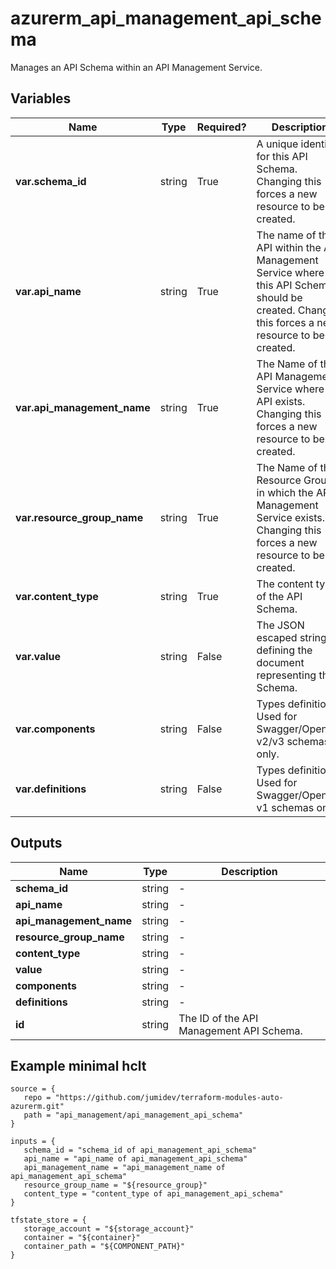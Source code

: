 # azurerm_api_management_api_schema

Manages an API Schema within an API Management Service.

## Variables

| Name | Type | Required? |  Description |
| ---- | ---- | --------- |  ----------- |
| **var.schema_id** | string | True | A unique identifier for this API Schema. Changing this forces a new resource to be created. | 
| **var.api_name** | string | True | The name of the API within the API Management Service where this API Schema should be created. Changing this forces a new resource to be created. | 
| **var.api_management_name** | string | True | The Name of the API Management Service where the API exists. Changing this forces a new resource to be created. | 
| **var.resource_group_name** | string | True | The Name of the Resource Group in which the API Management Service exists. Changing this forces a new resource to be created. | 
| **var.content_type** | string | True | The content type of the API Schema. | 
| **var.value** | string | False | The JSON escaped string defining the document representing the Schema. | 
| **var.components** | string | False | Types definitions. Used for Swagger/OpenAPI v2/v3 schemas only. | 
| **var.definitions** | string | False | Types definitions. Used for Swagger/OpenAPI v1 schemas only. | 



## Outputs

| Name | Type | Description |
| ---- | ---- | --------- | 
| **schema_id** | string  | - | 
| **api_name** | string  | - | 
| **api_management_name** | string  | - | 
| **resource_group_name** | string  | - | 
| **content_type** | string  | - | 
| **value** | string  | - | 
| **components** | string  | - | 
| **definitions** | string  | - | 
| **id** | string  | The ID of the API Management API Schema. | 

## Example minimal hclt

```hcl
source = {
   repo = "https://github.com/jumidev/terraform-modules-auto-azurerm.git" 
   path = "api_management/api_management_api_schema" 
}

inputs = {
   schema_id = "schema_id of api_management_api_schema" 
   api_name = "api_name of api_management_api_schema" 
   api_management_name = "api_management_name of api_management_api_schema" 
   resource_group_name = "${resource_group}" 
   content_type = "content_type of api_management_api_schema" 
}

tfstate_store = {
   storage_account = "${storage_account}" 
   container = "${container}" 
   container_path = "${COMPONENT_PATH}" 
}


```